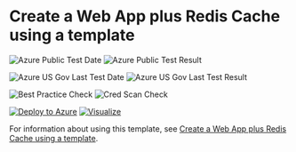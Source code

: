 # Create a Web App plus Redis Cache using a template

![Azure Public Test Date](https://azurequickstartsservice.blob.core.windows.net/badges/201-web-app-with-redis-cache/PublicLastTestDate.svg)
![Azure Public Test Result](https://azurequickstartsservice.blob.core.windows.net/badges/201-web-app-with-redis-cache/PublicDeployment.svg)

![Azure US Gov Last Test Date](https://azurequickstartsservice.blob.core.windows.net/badges/201-web-app-with-redis-cache/FairfaxLastTestDate.svg)
![Azure US Gov Last Test Result](https://azurequickstartsservice.blob.core.windows.net/badges/201-web-app-with-redis-cache/FairfaxDeployment.svg)

![Best Practice Check](https://azurequickstartsservice.blob.core.windows.net/badges/201-web-app-with-redis-cache/BestPracticeResult.svg)
![Cred Scan Check](https://azurequickstartsservice.blob.core.windows.net/badges/201-web-app-with-redis-cache/CredScanResult.svg)

[![Deploy to Azure](https://raw.githubusercontent.com/fathym-it/azure-quickstart-templates/master/1-CONTRIBUTION-GUIDE/images/deploytoazure.svg?sanitize=true)](https://portal.azure.com/#create/Microsoft.Template/uri/https%3A%2F%2Fraw.githubusercontent.com%2Ffathym-it%2Fazure-quickstart-templates%2fmaster%2f201-web-app-with-redis-cache%2fazuredeploy.json)
[![Visualize](https://raw.githubusercontent.com/fathym-it/azure-quickstart-templates/master/1-CONTRIBUTION-GUIDE/images/visualizebutton.svg?sanitize=true)](http://armviz.io/#/?load=https%3A%2F%2Fraw.githubusercontent.com%2Ffathym-it%2Fazure-quickstart-templates%2fmaster%2f201-web-app-with-redis-cache%2fazuredeploy.json)

For information about using this template, see [Create a Web App plus Redis Cache using a template](https://azure.microsoft.com/en-us/documentation/articles/cache-web-app-arm-with-redis-cache-provision/).



